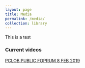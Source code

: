 ```yaml
---
layout: page
title: Media
permalink: /media/
collection: library
---
```

This is a test

### Current videos  

[PCLOB PUBLIC FOPRUM 8 FEB 2019](https://drive.google.com/file/d/1mtjBdnvR9c5cgyxDHvEq3ZajnVdN38Q2/view?ts=5c64d0bf)
